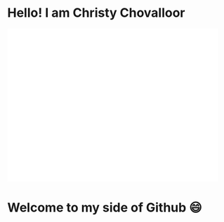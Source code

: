 # Hello! I am Christy Chovalloor 
<!-- DAILY_GIF_START -->
![](hello-gifs/monday.gif)
<!-- DAILY_GIF_END -->
# Welcome to my side of Github 😄
